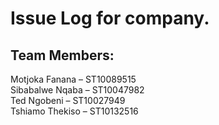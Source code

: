 # Issue Log for company.

## Team Members:
Motjoka Fanana – ST10089515 <br />
Sibabalwe Nqaba – ST10047982 <br />
Ted Ngobeni – ST10027949 <br />
Tshiamo Thekiso – ST10132516 <br />

